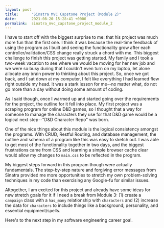 ```yaml
---
layout: post
title:      "Sinatra MVC Capstone Project (Module 2)"
date:       2021-08-20 15:28:41 +0000
permalink:  sinatra_mvc_capstone_project_module_2
---
```



I have to start off with the biggest surprise to me: that his project was much more fun than the first one. I think it was because the real-time feedback of using the program as I built and seeing the functionality grow after each controller/validation/CSS change really struck a chord with me.  This biggest challenge to finish this project was getting started. My family and I took a two-week vacation to see where we would be moving for her new job and we were so busy during that I couldn't even turn on my laptop, let alone allocate any brain power to thinking about this project. So, once we got back, and I sat down at my computer, I felt like everything I had learned flew right outside my head. It was a stark lesson for me--no matter what, do not go more than a day without doing some amount of coding.

As I said though, once I warmed up and started going over the requirements for the project, the outline for it fell into place. My first project was a scraping program for online D&D games, so I thought that a way for someone to manage the characters they use for that D&D game would be a logical next step--"D&D Character Repo" was born.

One of the nice things about this module is the logical consistency amongst the programs. With CRUD, Restful Routing, and database management, the outline and schema of a program like this was easy to sketch out. I was able to get most of the functionality together in two days, and the biggest frustrations came from CSS and learning a simple browser cache clear would allow my changes to `main.css` to be reflected in the program.

My biggest steps forward in this program though were actually fundamentals. The step-by-step nature and forgiving error messages from Sinatra provided me more opportunities to stretch my own problem-solving techniques in my code than exercising any Google-fu for similar issues.

Altogether, I am excited for this project and already have some ideas for new stretch goals for it if I need a break from Module 3: (1) create a `campaign` class with a `has_many` relationship with `characters` and (2) increase the data for `characters` to include things like a background, personality, and essential equipment/spells.

Here's to the next step in my software engineering career goal.
